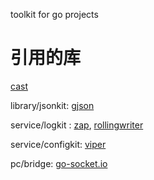 toolkit for go projects

# 引用的库

[cast](github.com/spf13/cast)

library/jsonkit: [gjson](github.com/tidwall/gjson)

service/logkit : [zap](https://github.com/uber-go/zap), [rollingwriter](github.com/arthurkiller/rollingwriter)

service/configkit: [viper](github.com/spf13/viper)

pc/bridge: [go-socket.io](github.com/googollee/go-socket.io)